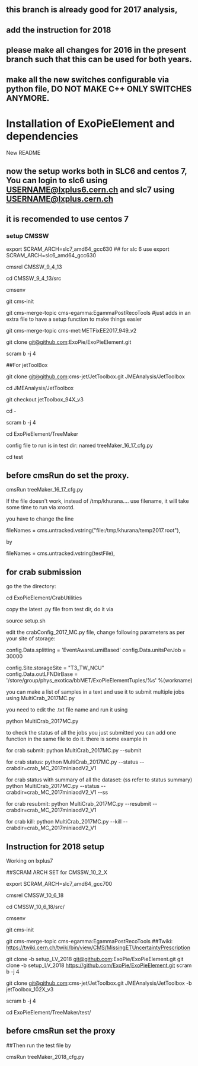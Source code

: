 ## this branch is already good for 2017 analysis, 
## add the instruction for 2018
## please make all changes for 2016 in the present branch such that this can be used for both years. 

## make all the new switches configurable via python file, DO NOT MAKE C++ ONLY SWITCHES ANYMORE. 

# Installation of ExoPieElement and dependencies
New README

## now the setup works both in SLC6 and centos 7, You can login to slc6 using USERNAME@lxplus6.cern.ch   and slc7 using USERNAME@lxplus.cern.ch

## it is recomended to use centos 7 

### setup CMSSW

export SCRAM_ARCH=slc7_amd64_gcc630     ## for slc 6 use export SCRAM_ARCH=slc6_amd64_gcc630 

cmsrel CMSSW_9_4_13

cd CMSSW_9_4_13/src

cmsenv

git cms-init

git cms-merge-topic cms-egamma:EgammaPostRecoTools #just adds in an extra file to have a setup function to make things easier


git cms-merge-topic cms-met:METFixEE2017_949_v2


git clone git@github.com:ExoPie/ExoPieElement.git

scram b -j 4 


##For jetToolBox

git clone git@github.com:cms-jet/JetToolbox.git JMEAnalysis/JetToolbox

cd JMEAnalysis/JetToolbox

git checkout jetToolbox_94X_v3

cd -

scram b -j 4


cd ExoPieElement/TreeMaker

config file to run is in test dir: named treeMaker_16_17_cfg.py 

cd test 

## before cmsRun do set the proxy. 

cmsRun treeMaker_16_17_cfg.py

If the file doesn't work, instead of /tmp/khurana.... use filename, it will take some time to run via xrootd. 

you have to change the line 

fileNames = cms.untracked.vstring("file:/tmp/khurana/temp2017.root"),

by

fileNames = cms.untracked.vstring(testFile),


## for crab submission 

go the the directory: 

cd ExoPieElement/CrabUtilities

copy the latest .py file from test dir, do it via

source setup.sh


edit the crabConfig_2017_MC.py file, change following parameters as per your site of storage: 

config.Data.splitting = 'EventAwareLumiBased'
config.Data.unitsPerJob = 30000

config.Site.storageSite = "T3_TW_NCU"                                                                                                                                                                      
config.Data.outLFNDirBase = '/store/group/phys_exotica/bbMET/ExoPieElementTuples/%s' %(workname)

you can make a list of samples in a text and use it to submit multiple jobs using MultiCrab_2017MC.py

you need to edit the .txt file name and run it using 

python MultiCrab_2017MC.py

 to check the status of all the jobs you just submitted you can add one function in the same file to do it. there is some example in 




for crab submit: 
python MultiCrab_2017MC.py --submit 

for crab status: 
python MultiCrab_2017MC.py --status --crabdir=crab_MC_2017miniaodV2_V1

for crab status with summary of all the dataset:  (ss refer to status summary)
python MultiCrab_2017MC.py --status --crabdir=crab_MC_2017miniaodV2_V1 --ss 

for crab resubmit: 
python MultiCrab_2017MC.py --resubmit --crabdir=crab_MC_2017miniaodV2_V1

for crab kill: 
python MultiCrab_2017MC.py --kill --crabdir=crab_MC_2017miniaodV2_V1




## Instruction for 2018 setup

Working on lxplus7

##SCRAM ARCH SET for CMSSW_10_2_X

export SCRAM_ARCH=slc7_amd64_gcc700

cmsrel CMSSW_10_6_18

cd CMSSW_10_6_18/src/

cmsenv

git cms-init

git cms-merge-topic cms-egamma:EgammaPostRecoTools ##Twiki: https://twiki.cern.ch/twiki/bin/view/CMS/MissingETUncertaintyPrescription

git clone -b setup_LV_2018 git@github.com:ExoPie/ExoPieElement.git
git clone -b setup_LV_2018 https://github.com/ExoPie/ExoPieElement.git
scram b -j 4

git clone git@github.com:cms-jet/JetToolbox.git JMEAnalysis/JetToolbox -b jetToolbox_102X_v3

scram b -j 4

cd ExoPieElement/TreeMaker/test/

## before cmsRun set the proxy

##Then run the test file by

cmsRun treeMaker_2018_cfg.py

